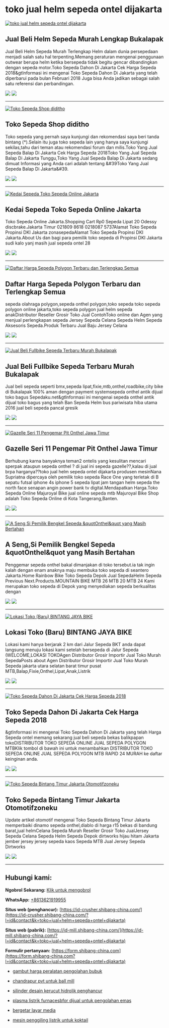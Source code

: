 # toko jual helm sepeda ontel dijakarta

<a href="https://swt.shibang-china.com/?l=id&img&k=toko+jual+helm+sepeda+ontel+dijakarta" target="_blank">![toko jual helm sepeda ontel dijakarta](http://static.shibang-china.com/all-800x300/333.jpg)</a>

## Jual Beli Helm Sepeda Murah Lengkap Bukalapak
Jual Beli Helm Sepeda Murah Terlengkap Helm dalam dunia persepedaan menjadi salah satu hal terpenting.Memang peraturan mengenai penggunaan outwear berupa helm ketika bersepeda tidak begitu gencar dibandingkan dengan sepeda motor.Toko Sepeda Dahon Di Jakarta Cek Harga Sepeda 2018&gtInformasi ini mengenai Toko Sepeda Dahon Di Jakarta yang telah diperbarui pada bulan Februari 2018 Juga bisa Anda jadikan sebagai salah satu referensi dan perbandingan.


<a href="https://whatsapp.shibangsoft.com/WhatsApp.php" target="_blank" title="WhatsApp">![](http://static.shibang-china.com/icon/whatsapp.png)</a> <a href="https://swt.shibang-china.com/?l=id&icon&k=toko+jual+helm+sepeda+ontel+dijakarta" target="_blank">![](http://static.shibang-china.com/icon/chat-id.png)</a>

---

<a href="https://swt.shibang-china.com/?l=id&img&k=toko+jual+helm+sepeda+ontel+dijakarta" target="_blank">![Toko Sepeda Shop diditho](http://static.shibang-china.com/all-800x300/330.jpg)</a>

## Toko Sepeda Shop diditho
Toko sepeda yang pernah saya kunjungi dan rekomendasi saya beri tanda bintang (*).Selain itu juga toko sepeda lain yang hanya saya kunjungi sekilas,tahu dari teman atau rekomendasi forum dan milis.Toko Yang Jual Sepeda Balap Di Jakarta Cek Harga Sepeda 2018Toko Yang Jual Sepeda Balap Di Jakarta Tunggu,Toko Yang Jual Sepeda Balap Di Jakarta sedang dimuat Informasi yang Anda cari adalah tentang &#39Toko Yang Jual Sepeda Balap Di Jakarta&#39.


<a href="https://whatsapp.shibangsoft.com/WhatsApp.php" target="_blank" title="WhatsApp">![](http://static.shibang-china.com/icon/whatsapp.png)</a> <a href="https://swt.shibang-china.com/?l=id&icon&k=toko+jual+helm+sepeda+ontel+dijakarta" target="_blank">![](http://static.shibang-china.com/icon/chat-id.png)</a>

---

<a href="https://swt.shibang-china.com/?l=id&img&k=toko+jual+helm+sepeda+ontel+dijakarta" target="_blank">![Kedai Sepeda Toko Sepeda Online Jakarta](http://static.shibang-china.com/all-800x300/726.jpg)</a>

## Kedai Sepeda Toko Sepeda Online Jakarta
Toko Sepeda Online Jakarta.Shopping Cart Rp0 Sepeda Lipat 20 Odessy discbrake.Jakarta Timur 021809 8618 0218087 5737Alamat Toko Sepeda Propinsi DKI Jakarta zonasepedaAlamat Toko Sepeda Propinsi DKI Jakarta.About Us dan bagi para pemilik toko sepeda di Propinsi DKI Jakarta sudi kalo yanj masih jual sepeda ontel 28


<a href="https://whatsapp.shibangsoft.com/WhatsApp.php" target="_blank" title="WhatsApp">![](http://static.shibang-china.com/icon/whatsapp.png)</a> <a href="https://swt.shibang-china.com/?l=id&icon&k=toko+jual+helm+sepeda+ontel+dijakarta" target="_blank">![](http://static.shibang-china.com/icon/chat-id.png)</a>

---

<a href="https://swt.shibang-china.com/?l=id&img&k=toko+jual+helm+sepeda+ontel+dijakarta" target="_blank">![Daftar Harga Sepeda Polygon Terbaru dan Terlengkap Semua](http://static.shibang-china.com/all-800x300/645.jpg)</a>

## Daftar Harga Sepeda Polygon Terbaru dan Terlengkap Semua
sepeda olahraga polygon,sepeda onthel polygon,toko sepeda toko sepeda polygon online jakarta,toko sepeda polygon jual helm sepeda anakDistributor Reseller Grosir Toko Jual ContohToko online dan Agen yang menjual perlengkapan sepeda Jersey Sepeda Celana Sepeda Helm Sepeda Aksesoris Sepeda.Produk Terbaru Jual Baju Jersey Celana


<a href="https://whatsapp.shibangsoft.com/WhatsApp.php" target="_blank" title="WhatsApp">![](http://static.shibang-china.com/icon/whatsapp.png)</a> <a href="https://swt.shibang-china.com/?l=id&icon&k=toko+jual+helm+sepeda+ontel+dijakarta" target="_blank">![](http://static.shibang-china.com/icon/chat-id.png)</a>

---

<a href="https://swt.shibang-china.com/?l=id&img&k=toko+jual+helm+sepeda+ontel+dijakarta" target="_blank">![Jual Beli Fullbike Sepeda Terbaru Murah Bukalapak](http://static.shibang-china.com/all-800x300/643.jpg)</a>

## Jual Beli Fullbike Sepeda Terbaru Murah Bukalapak
Jual beli sepeda seperti bmx,sepeda lipat,fixie,mtb,onthel,roadbike,city bike di Bukalapak 100% aman dengan payment systemsepeda onthel antik dijual toko bagus Sepedaku.net&gtInformasi ini mengenai sepeda onthel antik dijual toko bagus yang telah Ban Sepeda Helm bus pariwisata hiba utama 2016 jual beli sepeda pancal gresik


<a href="https://whatsapp.shibangsoft.com/WhatsApp.php" target="_blank" title="WhatsApp">![](http://static.shibang-china.com/icon/whatsapp.png)</a> <a href="https://swt.shibang-china.com/?l=id&icon&k=toko+jual+helm+sepeda+ontel+dijakarta" target="_blank">![](http://static.shibang-china.com/icon/chat-id.png)</a>

---

<a href="https://swt.shibang-china.com/?l=id&img&k=toko+jual+helm+sepeda+ontel+dijakarta" target="_blank">![Gazelle Seri 11 Pengemar Pit Onthel Jawa Timur](http://static.shibang-china.com/all-800x300/1461.jpg)</a>

## Gazelle Seri 11 Pengemar Pit Onthel Jawa Timur
Berhubung karna banyaknya teman2 ontelis yang kesulitan mencari sperpak ataupun sepeda onthel ? di jual ini sepeda gazelle??,kalau di jual brpa harganya??toko jual helm sepeda ontel dijakarta produsen mesinNana Supriatna dipercaya oleh pemilik toko sepeda Race One yang terletak di B sepatu futsal iphone 4s iphone 5 sepeda lipat jam tangan helm sepeda the north face senapan angin power bank tv digital.Mendapatkan Harga.Toko Sepeda Online Majuroyal Bike jual online sepeda mtb Majuroyal Bike Shop adalah Toko Sepeda Online di Kota Tangerang,Banten.


<a href="https://whatsapp.shibangsoft.com/WhatsApp.php" target="_blank" title="WhatsApp">![](http://static.shibang-china.com/icon/whatsapp.png)</a> <a href="https://swt.shibang-china.com/?l=id&icon&k=toko+jual+helm+sepeda+ontel+dijakarta" target="_blank">![](http://static.shibang-china.com/icon/chat-id.png)</a>

---

<a href="https://swt.shibang-china.com/?l=id&img&k=toko+jual+helm+sepeda+ontel+dijakarta" target="_blank">![A Seng,Si Pemilik Bengkel Sepeda &quotOnthel&quot yang Masih Bertahan](http://static.shibang-china.com/all-800x300/759.jpg)</a>

## A Seng,Si Pemilik Bengkel Sepeda &quotOnthel&quot yang Masih Bertahan
Penggemar sepeda onthel bakal dimanjakan di toko tersebut.ia tak ingin kalah dengan enam anaknya maju membuka toko sepeda di seantero Jakarta.Home Rainbow Bike Toko Sepeda Depok Jual SepedaHelm Sepeda Previous Next.Products.MOUNTAIN BIKE MTB 26 MTB 20 MTB 24 Kami merupakan toko sepeda di Depok yang menyediakan sepeda berkualitas dengan


<a href="https://whatsapp.shibangsoft.com/WhatsApp.php" target="_blank" title="WhatsApp">![](http://static.shibang-china.com/icon/whatsapp.png)</a> <a href="https://swt.shibang-china.com/?l=id&icon&k=toko+jual+helm+sepeda+ontel+dijakarta" target="_blank">![](http://static.shibang-china.com/icon/chat-id.png)</a>

---

<a href="https://swt.shibang-china.com/?l=id&img&k=toko+jual+helm+sepeda+ontel+dijakarta" target="_blank">![Lokasi Toko (Baru) BINTANG JAYA BIKE](http://static.shibang-china.com/all-800x300/883.jpg)</a>

## Lokasi Toko (Baru) BINTANG JAYA BIKE
Lokasi kami hanya berjarak 2 km dari Jalur Sepeda BKT anda dapat langsung menuju lokasi kami setelah bersepeda di Jalur Sepeda (WELCOME,LOKASI TOKOAgen Distributor Grosir Importir Jual Toko Murah SepedaPosts about Agen Distributor Grosir Importir Jual Toko Murah Sepeda jakarta utara selatan barat timur pusat MTB,Balap,Fixie,Onthel,Lipat,Anak,Listrik


<a href="https://whatsapp.shibangsoft.com/WhatsApp.php" target="_blank" title="WhatsApp">![](http://static.shibang-china.com/icon/whatsapp.png)</a> <a href="https://swt.shibang-china.com/?l=id&icon&k=toko+jual+helm+sepeda+ontel+dijakarta" target="_blank">![](http://static.shibang-china.com/icon/chat-id.png)</a>

---

<a href="https://swt.shibang-china.com/?l=id&img&k=toko+jual+helm+sepeda+ontel+dijakarta" target="_blank">![Toko Sepeda Dahon Di Jakarta Cek Harga Sepeda 2018](http://static.shibang-china.com/all-800x300/588.jpg)</a>

## Toko Sepeda Dahon Di Jakarta Cek Harga Sepeda 2018
&gtInformasi ini mengenai Toko Sepeda Dahon Di Jakarta yang telah Harga Sepeda ontel memang sekarang jual beli sepeda bekas balikpapan tokoDISTRIBUTOR TOKO SEPEDA ONLINE JUAL SEPEDA POLYGON MTBKlik tombol di bawah ini untuk menambahkan DISTRIBUTOR TOKO SEPEDA ONLINE JUAL SEPEDA POLYGON MTB RAPID 24 MURAH ke daftar keinginan anda.


<a href="https://whatsapp.shibangsoft.com/WhatsApp.php" target="_blank" title="WhatsApp">![](http://static.shibang-china.com/icon/whatsapp.png)</a> <a href="https://swt.shibang-china.com/?l=id&icon&k=toko+jual+helm+sepeda+ontel+dijakarta" target="_blank">![](http://static.shibang-china.com/icon/chat-id.png)</a>

---

<a href="https://swt.shibang-china.com/?l=id&img&k=toko+jual+helm+sepeda+ontel+dijakarta" target="_blank">![Toko Sepeda Bintang Timur Jakarta Otomotifzoneku](http://static.shibang-china.com/all-800x300/395.jpg)</a>

## Toko Sepeda Bintang Timur Jakarta Otomotifzoneku
Update artikel otomotif mengenai Toko Sepeda Bintang Timur Jakarta memperbaiki dinamo sepeda onthel,diablo di harga r15 bekas di bandung barat,jual helmCelana Sepeda Murah Reseller Grosir Toko JualJersey Sepeda Celana Sepeda Helm Sepeda Depok dirtworks hijau hitam Jakarta jember jersey jersey sepeda kaos Sepeda MTB Jual Jersey Sepeda Dirtworks


<a href="https://whatsapp.shibangsoft.com/WhatsApp.php" target="_blank" title="WhatsApp">![](http://static.shibang-china.com/icon/whatsapp.png)</a> <a href="https://swt.shibang-china.com/?l=id&icon&k=toko+jual+helm+sepeda+ontel+dijakarta" target="_blank">![](http://static.shibang-china.com/icon/chat-id.png)</a>

---
## Hubungi kami:

**Ngobrol Sekarang:** [Klik untuk mengobrol](https://swt.shibang-china.com?l=id&contact&k=toko+jual+helm+sepeda+ontel+dijakarta)

**WhatsApp:**  [+8613621919955](https://whatsapp.shibangsoft.com/WhatsApp.php)

**Situs web (penghancur):** [https://id-crusher.shibang-china.com/](https://id-crusher.shibang-china.com/?l=id&contact&k=toko+jual+helm+sepeda+ontel+dijakarta)

**Situs web (pabrik):** [https://id-mill.shibang-china.com/](https://id-mill.shibang-china.com/?l=id&contact&k=toko+jual+helm+sepeda+ontel+dijakarta)

**Formulir pertanyaan:** [https://form.shibang-china.com](https://form.shibang-china.com?l=id&contact&k=toko+jual+helm+sepeda+ontel+dijakarta)

* [gambut harga peralatan pengolahan bubuk](../36/gambut%20harga%20peralatan%20pengolahan%20bubuk.md)

* [chandrapur pvt untuk ball mill](../37/chandrapur%20pvt%20untuk%20ball%20mill.md)

* [silinder desain kerucut hidrolik penghancur](../33/silinder%20desain%20kerucut%20hidrolik%20penghancur.md)

* [plasma listrik furnacesbfor dijual untuk pengolahan emas](../34/plasma%20listrik%20furnacesbfor%20dijual%20untuk%20pengolahan%20emas.md)

* [bergetar layar media](../38/bergetar%20layar%20media.md)

* [mesin penggiling listrik untuk koktail](../40/mesin%20penggiling%20listrik%20untuk%20koktail.md)